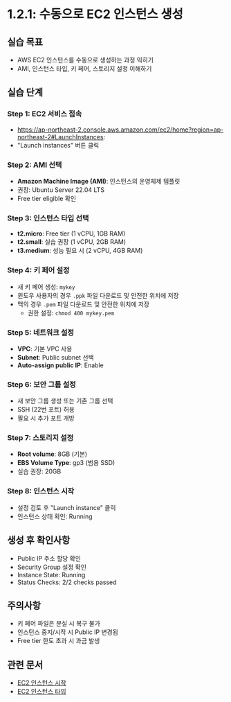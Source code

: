 # 1.2.1: 수동으로 EC2 인스턴스 생성

## 실습 목표
* AWS EC2 인스턴스를 수동으로 생성하는 과정 익히기
* AMI, 인스턴스 타입, 키 페어, 스토리지 설정 이해하기

## 실습 단계

### Step 1: EC2 서비스 접속
* https://ap-northeast-2.console.aws.amazon.com/ec2/home?region=ap-northeast-2#LaunchInstances:
* "Launch instances" 버튼 클릭

### Step 2: AMI 선택
* **Amazon Machine Image (AMI)**: 인스턴스의 운영체제 템플릿
* 권장: Ubuntu Server 22.04 LTS
* Free tier eligible 확인

### Step 3: 인스턴스 타입 선택
* **t2.micro**: Free tier (1 vCPU, 1GB RAM)
* **t2.small**: 실습 권장 (1 vCPU, 2GB RAM) 
* **t3.medium**: 성능 필요 시 (2 vCPU, 4GB RAM)

### Step 4: 키 페어 설정
* 새 키 페어 생성: `mykey`
* 윈도우 사용자의 경우 `.ppk` 파일 다운로드 및 안전한 위치에 저장
* 맥의 경우 `.pem` 파일 다운로드 및 안전한 위치에 저장
  - 권한 설정: `chmod 400 mykey.pem`

### Step 5: 네트워크 설정
* **VPC**: 기본 VPC 사용
* **Subnet**: Public subnet 선택
* **Auto-assign public IP**: Enable

### Step 6: 보안 그룹 설정
* 새 보안 그룹 생성 또는 기존 그룹 선택
* SSH (22번 포트) 허용
* 필요 시 추가 포트 개방

### Step 7: 스토리지 설정
* **Root volume**: 8GB (기본)
* **EBS Volume Type**: gp3 (범용 SSD)
* 실습 권장: 20GB 

### Step 8: 인스턴스 시작
* 설정 검토 후 "Launch instance" 클릭
* 인스턴스 상태 확인: Running

## 생성 후 확인사항
* Public IP 주소 할당 확인
* Security Group 설정 확인
* Instance State: Running
* Status Checks: 2/2 checks passed

## 주의사항
* 키 페어 파일은 분실 시 복구 불가
* 인스턴스 중지/시작 시 Public IP 변경됨
* Free tier 한도 초과 시 과금 발생

## 관련 문서
* [EC2 인스턴스 시작](https://docs.aws.amazon.com/AWSEC2/latest/UserGuide/LaunchingAndUsingInstances.html)
* [EC2 인스턴스 타입](https://aws.amazon.com/ec2/instance-types/)
